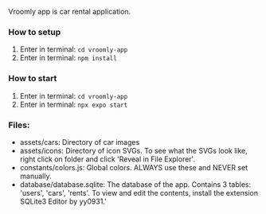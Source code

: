 Vroomly app is car rental application.
### How to setup
1. Enter in terminal: `cd vroomly-app`
2. Enter in terminal: `npm install`

### How to start
1. Enter in terminal: `cd vroomly-app`
2. Enter in terminal: `npx expo start`

### Files:
- assets/cars: Directory of car images
- assets/icons: Directory of icon SVGs. To see what the SVGs look like, right click on folder and click 'Reveal in File Explorer'.
- constants/colors.js: Global colors. ALWAYS use these and NEVER set manually.
- database/database.sqlite: The database of the app. Contains 3 tables: 'users', 'cars', 'rents'. To view and edit the contents, install the extension SQLite3 Editor by yy0931.'
